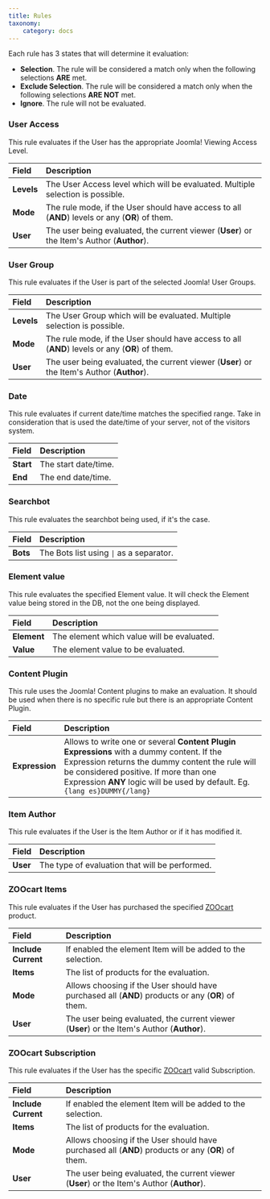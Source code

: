 ```yaml
---
title: Rules
taxonomy:
    category: docs
---
```


Each rule has 3 states that will determine it evaluation:

* **Selection**. The rule will be considered a match only when the following selections **ARE** met.
* **Exclude Selection**. The rule will be considered a match only when the following selections **ARE NOT** met.
* **Ignore**. The rule will not be evaluated.

### User Access

This rule evaluates if the User has the appropriate Joomla! Viewing Access Level.

| Field       | Description |
| :---------- | :---------- |
| **Levels** | The User Access level which will be evaluated. Multiple selection is possible. |
| **Mode** | The rule mode, if the User should have access to all (**AND**) levels or any (**OR**) of them. |
| **User** | The user being evaluated, the current viewer (**User**) or the Item's Author (**Author**). |

### User Group

This rule evaluates if the User is part of the selected Joomla! User Groups.

| Field       | Description |
| :---------- | :---------- |
| **Levels** | The User Group which will be evaluated. Multiple selection is possible. |
| **Mode** | The rule mode, if the User should have access to all (**AND**) levels or any (**OR**) of them. |
| **User** | The user being evaluated, the current viewer (**User**) or the Item's Author (**Author**). |

### Date

This rule evaluates if current date/time matches the specified range. Take in consideration that is used the date/time of your server, not of the visitors system.

| Field       | Description |
| :---------- | :---------- |
| **Start** | The start date/time. |
| **End** | The end date/time. |

### Searchbot

This rule evaluates the searchbot being used, if it's the case.

| Field       | Description |
| :---------- | :---------- |
| **Bots** | The Bots list using <code>\|</code> as a separator. |

### Element value

This rule evaluates the specified Element value. It will check the Element value being stored in the DB, not the one being displayed.

| Field       | Description |
| :---------- | :---------- |
| **Element** | The element which value will be evaluated. |
| **Value** | The element value to be evaluated. |

### Content Plugin

This rule uses the Joomla! Content plugins to make an evaluation. It should be used when there is no specific rule but there is an appropriate Content Plugin.

| Field       | Description |
| :---------- | :---------- |
| **Expression** | Allows to write one or several **Content Plugin Expressions** with a dummy content. If the Expression returns the dummy content the rule will be considered positive. If more than one Expression **ANY** logic will be used by default. Eg. `{lang es}DUMMY{/lang}` |

### Item Author

This rule evaluates if the User is the Item Author or if it has modified it.

| Field       | Description |
| :---------- | :---------- |
| **User** | The type of evaluation that will be performed. |

### ZOOcart Items

This rule evaluates if the User has purchased the specified [ZOOcart](/zoocart) product.

| Field       | Description |
| :---------- | :---------- |
| **Include Current** | If enabled the element Item will be added to the selection. |
| **Items** | The list of products for the evaluation. |
| **Mode** | Allows choosing if the User should have purchased all (**AND**) products or any (**OR**) of them. |
| **User** | The user being evaluated, the current viewer (**User**) or the Item's Author (**Author**). |

### ZOOcart Subscription

This rule evaluates if the User has the specific [ZOOcart](/zoocart) valid Subscription.

| Field       | Description |
| :---------- | :---------- |
| **Include Current** | If enabled the element Item will be added to the selection. |
| **Items** | The list of products for the evaluation. |
| **Mode** | Allows choosing if the User should have purchased all (**AND**) products or any (**OR**) of them. |
| **User** | The user being evaluated, the current viewer (**User**) or the Item's Author (**Author**). |
